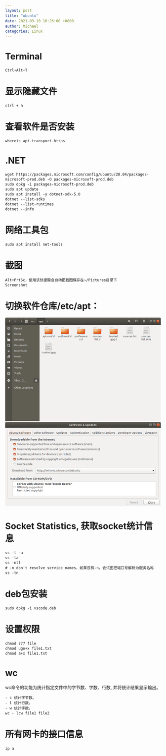 ```yaml
---
layout: post
title: "ubuntu"
date: 2021-03-10 16:26:00 +0800
author: Michael
categories: Linux
---
```


# Terminal
	Ctrl+Alt+T

# 显示隐藏文件
	ctrl + h 

# 查看软件是否安装
	whereis apt-transport-https

# .NET
	wget https://packages.microsoft.com/config/ubuntu/20.04/packages-microsoft-prod.deb -O packages-microsoft-prod.deb
	sudo dpkg -i packages-microsoft-prod.deb
	sudo apt update
	sudo apt install -y dotnet-sdk-5.0
	dotnet --list-sdks
	dotnet --list-runtimes
	dotnet --info

# 网络工具包
	sudo apt install net-tools

# 截图
	Alt+PrtSc，使用该快捷键会自动把截图保存在~/Pictures目录下
	Screenshot


# 切换软件仓库/etc/apt：  
![日志文件夹](/assets/linux/apt_sources_list.png)  
![日志文件夹](/assets/linux/SoftwareUpdates.png)  

# Socket Statistics, 获取socket统计信息
	ss -t -a
	ss -ta
	ss -ntl
	# -n don't resolve service names，如果没有-n，会试图把端口号解析为服务名称
	ss -tn

# deb包安装
	sudo dpkg -i vscode.deb

# 设置权限
	chmod 777 file
	chmod ugo+x file1.txt
	chmod a+x file1.txt

# wc
wc命令的功能为统计指定文件中的字节数、字数、行数, 并将统计结果显示输出。 

	- c 统计字节数。 	
	- l 统计行数。 	
	- w 统计字数。
	wc - lcw file1 file2 

# 所有网卡的接口信息
	ip a